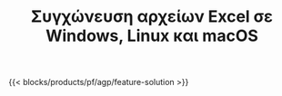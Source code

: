 ﻿---
title: Συγχώνευση αρχείων Excel σε Windows, Linux και macOS 
weight: 7730
url: /el/merger
description: Δωρεάν εφαρμογή και API για συνδυασμό αρχείων Excel XLS, XLSX, CSV, TSV, ODS, SXC και FODS
---
{{< blocks/products/pf/agp/feature-solution >}} 

